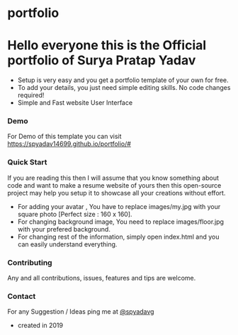 # portfolio
# Hello everyone this is the Official portfolio of Surya Pratap Yadav

- Setup is very easy and you get a portfolio template of your own for free.
- To add your details, you just need simple editing skills. No code changes required!
- Simple and Fast website User Interface

### Demo
For Demo of this template you can visit https://spyadav14699.github.io/portfolio/#

### Quick Start
If you are reading this then I will assume that you know something about code and want to make a resume website of yours then this open-source project may help you setup it to showcase all your creations without effort.
- For adding your avatar , You have to replace images/my.jpg with your square photo [Perfect size : 160 x 160].
- For changing background image, You need to replace images/floor.jpg with your prefered background.
- For changing rest of the information, simply open index.html and you can easily understand everything.


### Contributing
Any and all contributions, issues, features and tips are welcome.


### Contact

For any Suggestion / Ideas ping me at [@spyadavg](https://twitter.com/spyadavg)
 
 


- created in 2019


